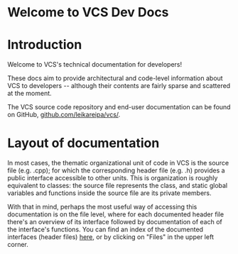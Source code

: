 # Welcome to VCS Dev Docs

# Introduction
Welcome to VCS's technical documentation for developers!

These docs aim to provide architectural and code-level information about VCS to developers -- although their contents are fairly sparse and scattered at the moment.

The VCS source code repository and end-user documentation can be found on GitHub, [github.com/leikareipa/vcs/](https://www.github.com/leikareipa/vcs/).

# Layout of documentation

In most cases, the thematic organizational unit of code in VCS is the source file (e.g. .cpp); for which the corresponding header file (e.g. .h) provides a public interface accessible to other units. This is organization is roughly equivalent to classes: the source file represents the class, and static global variables and functions inside the source file are its private members.

With that in mind, perhaps the most useful way of accessing this documentation is on the file level, where for each documented header file there's an overview of its interface followed by documentation of each of the interface's functions. You can find an index of the documented interfaces (header files) [here](./index=files.html), or by clicking on "Files" in the upper left corner.
